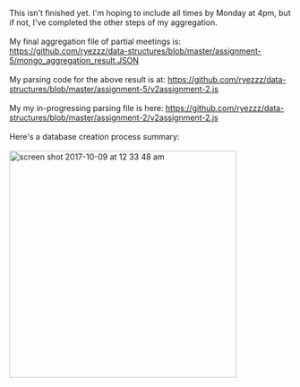 This isn't finished yet. I'm hoping to include all times by Monday at 4pm, but if not, I've completed the other steps of my aggregation. 
<br>
<br>
My final aggregation file of partial meetings is: https://github.com/ryezzz/data-structures/blob/master/assignment-5/mongo_aggregation_result.JSON 
<br>
<br>
My parsing code for the above result is at:
https://github.com/ryezzz/data-structures/blob/master/assignment-5/v2assignment-2.js
<br>
<br>
My my in-progressing parsing file is here:
https://github.com/ryezzz/data-structures/blob/master/assignment-2/v2assignment-2.js
<br>
<br>
Here's a database creation process summary:
<br>
<br>
<img width="405" alt="screen shot 2017-10-09 at 12 33 48 am" src="https://user-images.githubusercontent.com/15457713/31325416-e2bf2234-ac8a-11e7-89b4-ef8ca83816d4.png">


